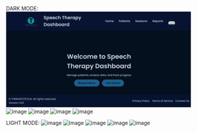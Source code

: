 DARK MODE:
![Alt text](images/darkmode.png)
![image](https://github.com/user-attachments/assets/5570bddb-1856-459d-9ec4-572e0732f63c)
![image](https://github.com/user-attachments/assets/de9c8cc0-77af-466a-a800-d0b1aa9245d2)
![image](https://github.com/user-attachments/assets/3802ad78-6197-47b9-a2ec-b6c84813ae32)
![image](https://github.com/user-attachments/assets/2e33dabf-ff7d-47f6-b5e9-84b99de508b5)

LIGHT MODE:
![image](https://github.com/user-attachments/assets/4811b132-47da-4e72-8cf8-10bd9f07a131)
![image](https://github.com/user-attachments/assets/fef33400-ac09-43a5-929f-566a054331df)
![image](https://github.com/user-attachments/assets/bb049bc8-a608-455c-9c57-a886a4e229e0)
![image](https://github.com/user-attachments/assets/ae1cf704-dcc9-4e46-98fe-13544d22d0bc)
![image](https://github.com/user-attachments/assets/aed43f21-2939-499a-bd50-8b275ea63230)



